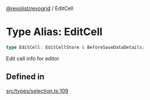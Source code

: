 [@revolist/revogrid](README.md) / EditCell

# Type Alias: EditCell

```ts
type EditCell: EditCellStore & BeforeSaveDataDetails;
```

Edit cell info for editor

## Defined in

[src/types/selection.ts:109](https://github.com/revolist/revogrid/blob/ad41fd58f9a9de46c1cfbe02ca82c22180ee685c/src/types/selection.ts#L109)

